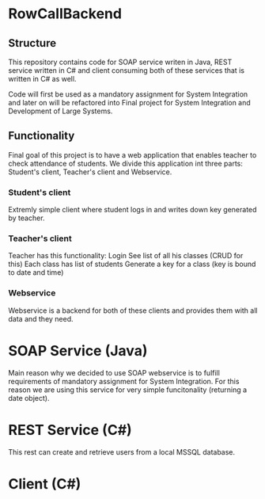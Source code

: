 # RowCallBackend

## Structure
This repository contains code for SOAP service writen in Java, REST service written in C# and client consuming both of these services that is written in C# as well.

Code will first be used as a mandatory assignment for System Integration and later on will be refactored into Final project for System Integration and Development of Large Systems.

## Functionality
Final goal of this project is to have a web application that enables teacher to check attendance of students. We divide this application int three parts: Student's client, Teacher's client and Webservice.

### Student's client
Extremly simple client where student logs in and writes down key generated by teacher. 

### Teacher's client
Teacher has this functionality:
  Login 
  See list of all his classes (CRUD for this) 
  Each class has list of students 
  Generate a key for a class (key is bound to date and time) 

### Webservice
Webservice is a backend for both of these clients and provides them with all data and they need.

# SOAP Service (Java)
Main reason why we decided to use SOAP webservice is to fulfill requirements of mandatory assignment for System Integration. 
For this reason we are using this service for very simple funcitonality (returning a date object).

# REST Service (C#)
This rest can create and retrieve users from a local MSSQL database. 

# Client (C#)
